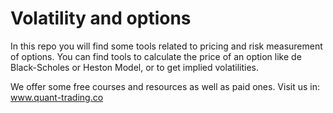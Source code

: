 # Volatility and options

In this repo you will find some tools related to pricing and risk measurement of options. You can find tools to calculate the price of an option like de Black-Scholes or Heston Model, or to get implied volatilities. 

We offer some free courses and resources as well as paid ones. Visit us in: www.quant-trading.co
